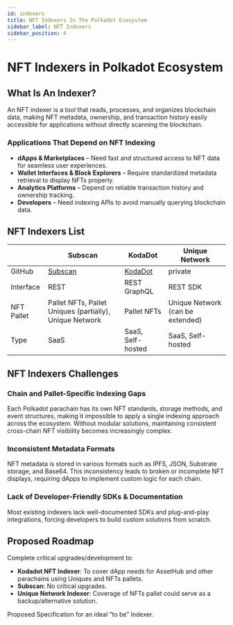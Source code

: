 ```yaml
---
id: indexers
title: NFT Indexers In The Polkadot Ecosystem
sidebar_label: NFT Indexers
sidebar_position: 4 
---
```


# NFT Indexers in Polkadot Ecosystem


## What Is An Indexer?

An NFT indexer is a tool that reads, processes, and organizes blockchain data, making NFT metadata, ownership, and transaction history easily accessible for applications without directly scanning the blockchain.

### Applications That Depend on NFT Indexing

- **dApps & Marketplaces** – Need fast and structured access to NFT data for seamless user experiences.
- **Wallet Interfaces & Block Explorers** – Require standardized metadata retrieval to display NFTs properly.
- **Analytics Platforms** – Depend on reliable transaction history and ownership tracking.
- **Developers** – Need indexing APIs to avoid manually querying blockchain data.

## NFT Indexers List

|             | Subscan                          | KodaDot                          | Unique Network           |
|-------------|----------------------------------|----------------------------------|--------------------------|
| GitHub      | [Subscan](https://github.com/subscan-explorer) | [KodaDot](https://github.com/kodadot/uniquery) | private                  |
| Interface   | REST                             | REST GraphQL                     | REST SDK                 |
| NFT Pallet  | Pallet NFTs, Pallet Uniques (partially), Unique Network | Pallet NFTs                      | Unique Network (can be extended) |
| Type        | SaaS                             | SaaS, Self-hosted                | SaaS, Self-hosted        |

## NFT Indexers Challenges

### Chain and Pallet-Specific Indexing Gaps

Each Polkadot parachain has its own NFT standards, storage methods, and event structures, making it impossible to apply a single indexing approach across the ecosystem. Without modular solutions, maintaining consistent cross-chain NFT visibility becomes increasingly complex.

### Inconsistent Metadata Formats

NFT metadata is stored in various formats such as IPFS, JSON, Substrate storage, and Base64. This inconsistency leads to broken or incomplete NFT displays, requiring dApps to implement custom logic for each chain.

### Lack of Developer-Friendly SDKs & Documentation

Most existing indexers lack well-documented SDKs and plug-and-play integrations, forcing developers to build custom solutions from scratch.

## Proposed Roadmap

Complete critical upgrades/development to:

- **Kodadot NFT Indexer**: To cover dApp needs for AssetHub and other parachains using Uniques and NFTs pallets.
- **Subscan**: No critical upgrades.
- **Unique Network Indexer**: Coverage of NFTs pallet could serve as a backup/alternative solution.

Proposed Specification for an ideal “to be” Indexer.
